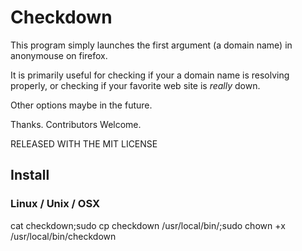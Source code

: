 # Checkdown

This program simply launches the first argument (a domain name) in anonymouse on firefox. 

It is primarily useful for checking if your a domain name is resolving properly, or checking if your favorite web site is *really* down. 

Other options maybe in the future.

Thanks. Contributors Welcome.

RELEASED WITH THE MIT LICENSE

## Install

### Linux / Unix / OSX
cat checkdown;sudo cp checkdown /usr/local/bin/;sudo chown +x /usr/local/bin/checkdown

